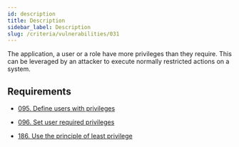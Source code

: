 ```yaml
---
id: description
title: Description
sidebar_label: Description
slug: /criteria/vulnerabilities/031
---
```


The application, a user or a role
have more privileges than they require.
This can be leveraged by an attacker
to execute normally restricted actions on a system.

## Requirements

- [095. Define users with privileges](/criteria/requirements/095)

- [096. Set user required privileges](/criteria/requirements/096)

- [186. Use the principle of least privilege](/criteria/requirements/186)
